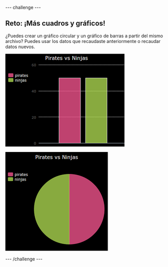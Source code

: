 \--- challenge \---

## Reto: ¡Más cuadros y gráficos!

¿Puedes crear un gráfico circular y un gráfico de barras a partir del mismo archivo? Puedes usar los datos que recaudaste anteriormente o recaudar datos nuevos.

![captura de pantalla](images/pets-pn-bar.png)

![captura de pantalla](images/pets-pn.png)

\--- /challenge \---